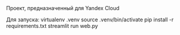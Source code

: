 </h2> Проект, предназначенный для Yandex Cloud </h2>

Для запуска: 
virtualenv .venv
source .venv/bin/activate
pip install -r requirements.txt
streamlit run web.py
